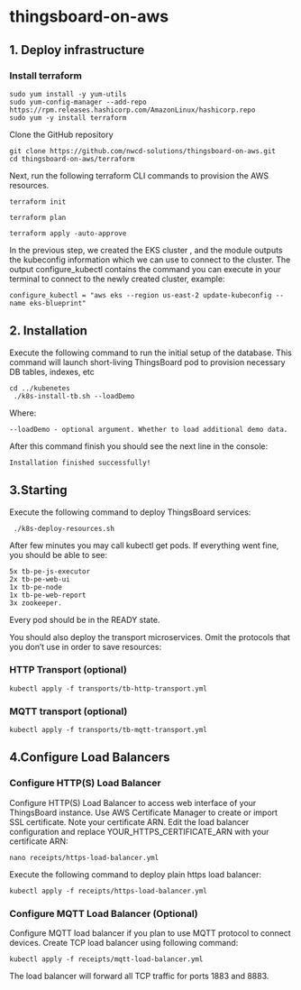 # thingsboard-on-aws

## 1. Deploy infrastructure
### Install terraform
```
sudo yum install -y yum-utils
sudo yum-config-manager --add-repo https://rpm.releases.hashicorp.com/AmazonLinux/hashicorp.repo
sudo yum -y install terraform
```
Clone the GitHub repository
```
git clone https://github.com/nwcd-solutions/thingsboard-on-aws.git
cd thingsboard-on-aws/terraform
```
Next, run the following terraform CLI commands to provision the AWS resources.
```
terraform init
```
```
terraform plan
```
```
terraform apply -auto-approve
```
In the previous step, we created the EKS cluster , and the module outputs the kubeconfig information which we can use to connect to the cluster.
The output configure_kubectl contains the command you can execute in your terminal to connect to the newly created cluster, example:
```
configure_kubectl = "aws eks --region us-east-2 update-kubeconfig --name eks-blueprint"
```

## 2. Installation
Execute the following command to run the initial setup of the database. This command will launch short-living ThingsBoard pod to provision necessary DB tables, indexes, etc

```
cd ../kubenetes
 ./k8s-install-tb.sh --loadDemo
```
Where:

    --loadDemo - optional argument. Whether to load additional demo data.

After this command finish you should see the next line in the console:
```
Installation finished successfully!
```
## 3.Starting

Execute the following command to deploy ThingsBoard services:
```
 ./k8s-deploy-resources.sh
```
After few minutes you may call kubectl get pods. If everything went fine, you should be able to see:

    5x tb-pe-js-executor
    2x tb-pe-web-ui
    1x tb-pe-node
    1x tb-pe-web-report
    3x zookeeper.
Every pod should be in the READY state.

You should also deploy the transport microservices. Omit the protocols that you don’t use in order to save resources:
### HTTP Transport (optional)
```
kubectl apply -f transports/tb-http-transport.yml
```
### MQTT transport (optional)
```
kubectl apply -f transports/tb-mqtt-transport.yml
```
## 4.Configure Load Balancers
### Configure HTTP(S) Load Balancer
Configure HTTP(S) Load Balancer to access web interface of your ThingsBoard instance. 
Use AWS Certificate Manager to create or import SSL certificate. Note your certificate ARN.
Edit the load balancer configuration and replace YOUR_HTTPS_CERTIFICATE_ARN with your certificate ARN:
```
nano receipts/https-load-balancer.yml
```
Execute the following command to deploy plain https load balancer:
```
kubectl apply -f receipts/https-load-balancer.yml
```
### Configure MQTT Load Balancer (Optional)
Configure MQTT load balancer if you plan to use MQTT protocol to connect devices.
Create TCP load balancer using following command:
```
kubectl apply -f receipts/mqtt-load-balancer.yml
```
The load balancer will forward all TCP traffic for ports 1883 and 8883.
